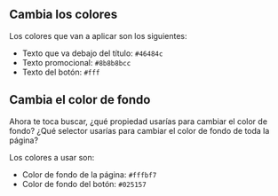 
## Cambia los colores

Los colores que van a aplicar son los siguientes:

- Texto que va debajo del título: `#46484c`
- Texto promocional: `#8b8b8bcc`
- Texto del botón: `#fff`



## Cambia el color de fondo

Ahora te toca buscar, ¿qué propiedad usarías para cambiar el color de fondo?
¿Qué selector usarías para cambiar el color de fondo de toda la página?

Los colores a usar son:

- Color de fondo de la página: `#fffbf7`
- Color de fondo del botón: `#025157`

